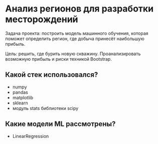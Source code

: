 # Анализ регионов для разработки месторождений

Задача проекта: построить модель машинного обучения, которая поможет определить регион, где добыча принесёт наибольшую прибыль. 

Цель: решить, где бурить новую скважину. Проанализировать возможную прибыль и риски техникой Bootstrap.

## Какой стек использовался?
- numpy
- pandas
- matplotlib
- sklearn
- модуль stats библиотеки scipy

## Какие модели ML рассмотрены?
- LinearRegression
